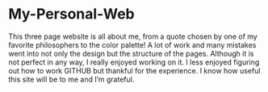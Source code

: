 # My-Personal-Web
This three page website is all about me, from a quote chosen by one of my favorite philosophers to the color palette! A lot of work and many mistakes went into not only the design but the structure of the pages. Although it is not perfect in any way, I really enjoyed working on it. I less enjoyed figuring out how to work GITHUB but thankful for the experience. I know how useful this site will be to me and I’m grateful.
